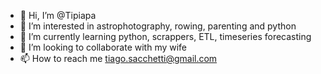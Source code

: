 - 👋 Hi, I’m @Tipiapa
- 👀 I’m interested in astrophotography, rowing, parenting and python
- 🌱 I’m currently learning python, scrappers, ETL, timeseries forecasting
- 💞️ I’m looking to collaborate with my wife
- 📫 How to reach me tiago.sacchetti@gmail.com

<!---
Tipiapa/Tipiapa is a ✨ special ✨ repository because its `README.md` (this file) appears on your GitHub profile.
You can click the Preview link to take a look at your changes.
--->

